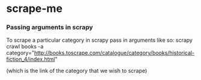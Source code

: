 # scrape-me

### Passing arguments in scrapy

To scrape a particular category in scrapy pass in arguments like so:
scrapy crawl books -a category="http://books.toscrape.com/catalogue/category/books/historical-fiction_4/index.html"

(which is the link of the category that we wish to scrape)
